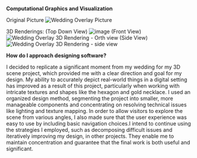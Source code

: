 **Computational Graphics and Visualization**



Original Picture
![Wedding Overlay Picture](https://github.com/user-attachments/assets/f6e26690-31bf-4964-8294-62cf457f43ab)

3D Renderings:
(Top Down View)
![image](https://github.com/user-attachments/assets/f6ab05b4-3b6c-497b-8f72-7c759ee7813f)
(Front View)
![Wedding Overlay 3D Rendering - Orth view](https://github.com/user-attachments/assets/fc212917-fd36-46f9-8ba3-659f992c6221)
(Side View)
![Wedding Overlay 3D Rendering - side view](https://github.com/user-attachments/assets/98035f38-b160-4dcb-9a99-473567396b35)

**How do I approach designing software?**

I decided to replicate a significant moment from my wedding for my 3D scene project, which provided me with a clear direction and goal for my design. My ability to accurately depict real-world things in a digital setting has improved as a result of this project, particularly when working with intricate textures and shapes like the hexagon and gold necklace. I used an organized design method, segmenting the project into smaller, more manageable components and concentrating on resolving technical issues like lighting and texture mapping. In order to allow visitors to explore the scene from various angles, I also made sure that the user experience was easy to use by including basic navigation choices.I intend to continue using the strategies I employed, such as decomposing difficult issues and iteratively improving my design, in other projects. They enable me to maintain concentration and guarantee that the final work is both useful and significant.


